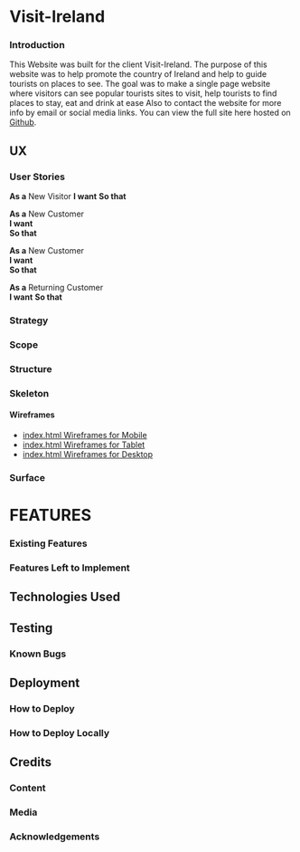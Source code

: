 # Visit-Ireland

### Introduction
This Website was built for the client Visit-Ireland. The purpose of this website was to help promote the country of Ireland and help to guide tourists on places to see.
The goal was to make a single page website where visitors can see popular tourists sites to visit, help tourists to find places to stay, eat and drink at ease
Also to contact the website for more info by email or social media links. You can view the full site here hosted on [Github](https://waynecrawley.github.io/Visit-Ireland/).

## UX
### User Stories

**As a** New Visitor 
**I want** 
**So that** 

**As a** New Customer  
**I want**  
**So that** 

**As a** New Customer  
**I want**  
**So that**   

**As a** Returning Customer  
**I want** 
**So that** 

### Strategy

### Scope

### Structure

### Skeleton

#### Wireframes
+ [index.html Wireframes for Mobile](https://github.com/waynecrawley/Visit-Ireland/blob/master/wireframes/MobileWireframe.png)
+ [index.html Wireframes for Tablet](https://github.com/waynecrawley/Visit-Ireland/blob/master/wireframes/tabletWireframe.png)
+ [index.html Wireframes for Desktop](https://github.com/waynecrawley/Visit-Ireland/blob/master/wireframes/desktopWireframe.png)

### Surface

# FEATURES
### Existing Features

### Features Left to Implement

## Technologies Used

## Testing

### Known Bugs

## Deployment

### How to Deploy

### How to Deploy Locally

## Credits
### Content

### Media

### Acknowledgements
